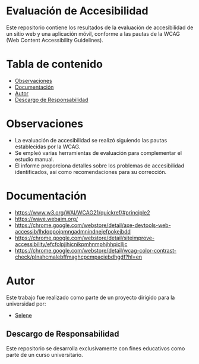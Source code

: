 # Evaluación de Accesibilidad

Este repositorio contiene los resultados de la evaluación de accesibilidad de un sitio web y una aplicación móvil, conforme a las pautas de la WCAG (Web Content Accessibility Guidelines).

# Tabla de contenido

- [Observaciones](#observaciones)
- [Documentación](#documentación)
- [Autor](#autor)
- [Descargo de Responsabilidad](#descargo-de-responsabilidad)

# Observaciones
- La evaluación de accesibilidad se realizó siguiendo las pautas establecidas por la WCAG.
- Se empleó varias herramientas de evaluación para complementar el estudio manual.
- El informe proporciona detalles sobre los problemas de accesibilidad identificados, así como recomendaciones para su corrección.

# Documentación
- https://www.w3.org/WAI/WCAG21/quickref/#principle2
- https://wave.webaim.org/
- https://chrome.google.com/webstore/detail/axe-devtools-web-accessib/lhdoppojpmngadmnindnejefpokejbdd
- https://chrome.google.com/webstore/detail/siteimprove-accessibility/efcfolpjihicnikpmhnmphjhhpiclljc
- https://chrome.google.com/webstore/detail/wcag-color-contrast-check/plnahcmalebffmaghcpcmpaciebdhgdf?hl=en

# Autor
Este trabajo fue realizado como parte de un proyecto dirigido para la universidad por:
- [Selene](https://github.com/SeleneGonzalezCurbelo)

## Descargo de Responsabilidad
Este repositorio se desarrolla exclusivamente con fines educativos como parte de un curso universitario.
